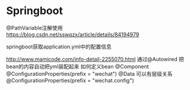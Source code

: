 # Springboot


@PathVariable注解使用
https://blog.csdn.net/sswqzx/article/details/84194979

springboot获取application.yml中的配置信息

http://www.mamicode.com/info-detail-2255070.html
通过@Autowired 把bean的内容自动把yml装配起来
如何定义bean
@Component
@ConfigurationProperties(prefix = "wechat")
@Data
可以有层级关系@ConfigurationProperties(prefix = "wechat.config")

